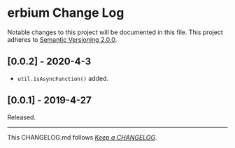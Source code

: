 #   erbium Change Log

Notable changes to this project will be documented in this file. This project adheres to [Semantic Versioning 2.0.0](http://semver.org/).

##  [0.0.2] - 2020-4-3

*   `util.isAsyncFunction()` added.

##	[0.0.1] - 2019-4-27

Released.

---
This CHANGELOG.md follows [*Keep a CHANGELOG*](http://keepachangelog.com/).
